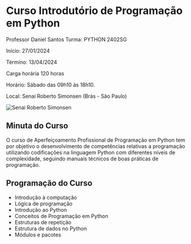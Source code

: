 # Curso Introdutório de Programação em Python
Professor Daniel Santos
Turma: PYTHON 2402SG

Início: 27/01/2024

Término: 13/04/2024

Carga horária 120 horas

Horário: Sábado das 09h10 às 18h10.

Local: Senai Roberto Simonsen (Brás - São Paulo)

![Senai Roberto Simonsen](https://lh3.googleusercontent.com/p/AF1QipOEILSwT_gp9yUkiGX8-wknZKeATuMpgE-fJkH9=s1360-w1360-h1020)

## Minuta do Curso
O curso de Aperfeiçoamento Profissional de Programação em Python tem por objetivo o desenvolvimento de competências relativas a programação utilizando codificações na linguagem Python com diferentes níveis de complexidade, seguindo manuais técnicos de boas práticas de programação.

## Programação do Curso
* Introdução à computação
* Lógica de programação
* Introdução ao Python
* Conceitos de Programação em Python
* Estruturas de repetição
* Estrutura de dados no Python
* Módulos e pacotes